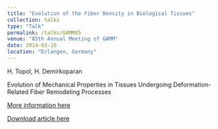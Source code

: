 ```yaml
---
title: "Evolution of the Fiber Density in Biological Tissues"
collection: talks
type: "Talk"
permalink: /talks/GAMM85
venue: "85th Annual Meeting of GAMM"
date: 2014-03-10
location: "Erlangen, Germany"
---
```


H. Topol, H. Demirkoparan

Evolution of Mechanical Properties in Tissues Undergoing Deformation-Related Fiber Remodeling Processes

[More information here](http://jahrestagung.gamm-ev.de/index.php/2014/annual-meeting)

[Download article here](http://dx.doi.org/10.1002/pamm.201410039)







